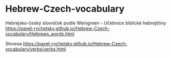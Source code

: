# Hebrew-Czech-vocabulary
Hebrejsko-český slovníček podle Weingreen - Učebnice biblické hebrejštiny
https://pavel-rychetsky.github.io/Hebrew-Czech-vocabulary/Hebrews_words.html

Slovesa
https://pavel-rychetsky.github.io/Hebrew-Czech-vocabulary/verbs/verbs.html
